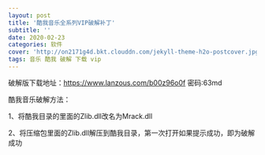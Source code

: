 ```yaml
---
layout: post
title: '酷我音乐全系列VIP破解补丁'
subtitle: ''
date: 2020-02-23
categories: 软件
cover: 'http://on2171g4d.bkt.clouddn.com/jekyll-theme-h2o-postcover.jpg'
tags: 音乐 酷我 破解 下载 vip
---
```


破解版下载地址：https://www.lanzous.com/b00z96o0f
密码:63md

酷我音乐破解方法：

1、将酷我目录的里面的Zlib.dll改名为Mrack.dll                    

2、将压缩包里面的Zlib.dll解压到酷我目录，第一次打开如果提示成功，即为破解成功  
